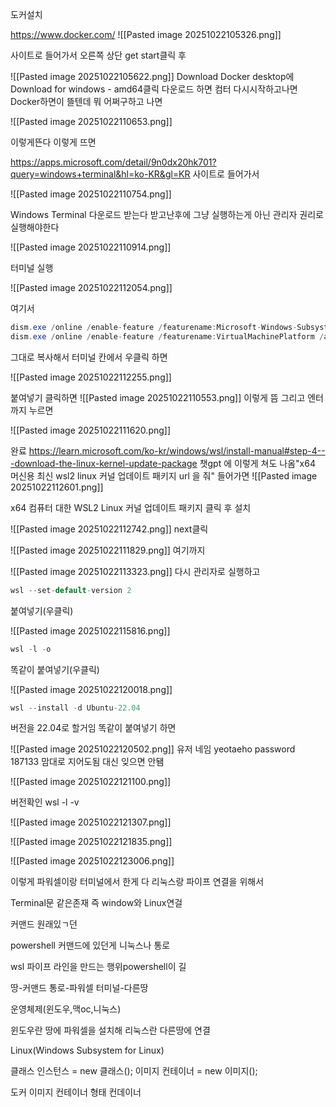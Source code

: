 도커설치

https://www.docker.com/
![[Pasted image 20251022105326.png]]

사이트로 들어가서 오른쪽 상단 get start클릭 후

![[Pasted image 20251022105622.png]]
Download Docker desktop에 Download for windows - amd64클릭 다운로드 하면 컴터 다시시작하고나면 Docker하면이 뜰텐데 뭐 어쩌구하고 나면

![[Pasted image 20251022110653.png]]

이렇게뜬다 이렇게 뜨면

https://apps.microsoft.com/detail/9n0dx20hk701?query=windows+terminal&hl=ko-KR&gl=KR
사이트로 들어가서 

![[Pasted image 20251022110754.png]]

Windows Terminal
다운로드 받는다 받고난후에 그냥 실행하는게 아닌 관리자 권리로 실행해야한다 

![[Pasted image 20251022110914.png]]

터미널 실행

![[Pasted image 20251022112054.png]]

여기서
```java
dism.exe /online /enable-feature /featurename:Microsoft-Windows-Subsystem-Linux /all /norestart
dism.exe /online /enable-feature /featurename:VirtualMachinePlatform /all /norestart
```
그대로 복사해서 터미널 칸에서 우클릭 하면

![[Pasted image 20251022112255.png]]

붙여넣기 클릭하면
![[Pasted image 20251022110553.png]]
이렇게 뜸 그리고 엔터까지 누르면


![[Pasted image 20251022111620.png]]

완료
https://learn.microsoft.com/ko-kr/windows/wsl/install-manual#step-4---download-the-linux-kernel-update-package
챗gpt 에 이렇게 쳐도 나옴"x64 머신용 최신 wsl2 linux 커널 업데이트 패키지 url 을 줘"
들어가면
![[Pasted image 20251022112601.png]]

x64 컴퓨터 대한 WSL2 Linux 커널 업데이트 패키지 클릭 후 설치

![[Pasted image 20251022112742.png]]
next클릭

![[Pasted image 20251022111829.png]]
여기까지 

![[Pasted image 20251022113323.png]]
다시 관리자로 실행하고 

```java
wsl --set-default-version 2
```
붙여넣기(우클릭)

![[Pasted image 20251022115816.png]]

```java
wsl -l -o
```
똑같이 붙여넣기(우클릭)

![[Pasted image 20251022120018.png]]

```java
wsl --install -d Ubuntu-22.04
```
버전을 22.04로 할거임 똑같이 붙여넣기
하면

![[Pasted image 20251022120502.png]]
유저 네임 yeotaeho
password 187133
맘대로 지어도됨 대신 잊으면 안됌

![[Pasted image 20251022121100.png]]

버전확인 wsl -l -v

![[Pasted image 20251022121307.png]]


![[Pasted image 20251022121835.png]]

![[Pasted image 20251022123006.png]]



이렇게 파워셀이랑 터미널에서 한게 다 리눅스랑 파이프 연결을 위해서

Terminal문 같은존재 즉 window와 Linux연걸

커맨드 원래있ㄱ던

powershell 커맨드에 있던게 니눅스나 통로

wsl 파이프 라인을 만드는 행위powershell이 길

땅-커맨드
통로-파워셀
터미널-다른땅

운영체제(윈도우,맥oc,니눅스)

윈도우란 땅에 파워셀을 설치해 리눅스란 다른땅에 연결

Linux(Windows Subsystem for Linux)


클래스 인스턴스 = new 클래스();
이미지 컨테이너 = new 이미지();


도커 이미지 컨테이너 형태
컨데이너
